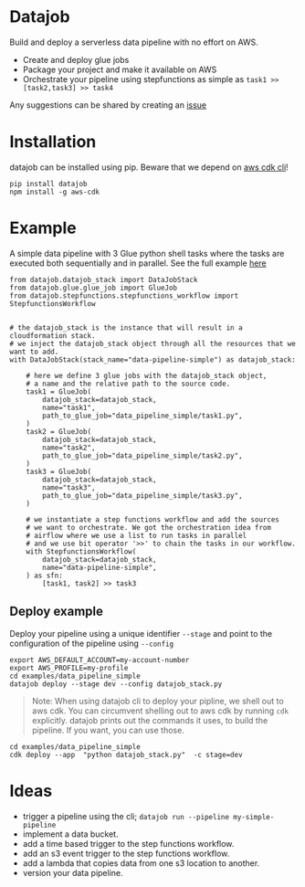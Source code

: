 # Datajob

Build and deploy a serverless data pipeline with no effort on AWS.

- Create and deploy glue jobs
- Package your project and make it available on AWS
- Orchestrate your pipeline using stepfunctions as simple as `task1 >> [task2,task3] >> task4`

Any suggestions can be shared by creating an [issue](https://github.com/vincentclaes/datajob/issues)

# Installation

 datajob can be installed using pip. Beware that we depend on [aws cdk cli](https://github.com/aws/aws-cdk)!

    pip install datajob
    npm install -g aws-cdk

# Example

A simple data pipeline with 3 Glue python shell tasks where the tasks are executed both sequentially and in parallel.
See the full example [here](https://github.com/vincentclaes/datajob/tree/add-simple-example/examples/data_pipeline_simple)

    from datajob.datajob_stack import DataJobStack
    from datajob.glue.glue_job import GlueJob
    from datajob.stepfunctions.stepfunctions_workflow import StepfunctionsWorkflow


    # the datajob_stack is the instance that will result in a cloudformation stack.
    # we inject the datajob_stack object through all the resources that we want to add.
    with DataJobStack(stack_name="data-pipeline-simple") as datajob_stack:

        # here we define 3 glue jobs with the datajob_stack object,
        # a name and the relative path to the source code.
        task1 = GlueJob(
            datajob_stack=datajob_stack,
            name="task1",
            path_to_glue_job="data_pipeline_simple/task1.py",
        )
        task2 = GlueJob(
            datajob_stack=datajob_stack,
            name="task2",
            path_to_glue_job="data_pipeline_simple/task2.py",
        )
        task3 = GlueJob(
            datajob_stack=datajob_stack,
            name="task3",
            path_to_glue_job="data_pipeline_simple/task3.py",
        )

        # we instantiate a step functions workflow and add the sources
        # we want to orchestrate. We got the orchestration idea from
        # airflow where we use a list to run tasks in parallel
        # and we use bit operator '>>' to chain the tasks in our workflow.
        with StepfunctionsWorkflow(
            datajob_stack=datajob_stack,
            name="data-pipeline-simple",
        ) as sfn:
            [task1, task2] >> task3


## Deploy example

Deploy your pipeline using a unique identifier `--stage` and point to the configuration of the pipeline using `--config`

    export AWS_DEFAULT_ACCOUNT=my-account-number
    export AWS_PROFILE=my-profile
    cd examples/data_pipeline_simple
    datajob deploy --stage dev --config datajob_stack.py

> Note: When using datajob cli to deploy your pipline, we shell out to aws cdk.
> You can circumvent shelling out to aws cdk by running `cdk` explicitly.
> datajob prints out the commands it uses, to build the pipeline. If you want, you can use those.

    cd examples/data_pipeline_simple
    cdk deploy --app  "python datajob_stack.py"  -c stage=dev

# Ideas

- trigger a pipeline using the cli; `datajob run --pipeline my-simple-pipeline`
- implement a data bucket.
- add a time based trigger to the step functions workflow.
- add an s3 event trigger to the step functions workflow.
- add a lambda that copies data from one s3 location to another.
- version your data pipeline.
